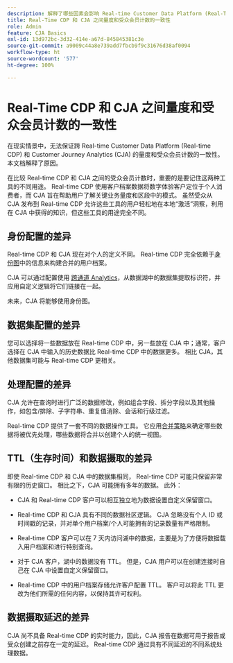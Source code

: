 ```yaml
---
description: 解释了哪些因素会影响 Real-time Customer Data Platform (Real-Time CDP) 和 CJA 之间量度和受众会员计数的一致性。
title: Real-Time CDP 和 CJA 之间量度和受众会员计数的一致性
role: Admin
feature: CJA Basics
exl-id: 13d972bc-3d32-414e-a67d-845845381c3e
source-git-commit: a9009c44a8e739add7fbcb9f9c31676d38af0094
workflow-type: ht
source-wordcount: '577'
ht-degree: 100%

---
```



# Real-Time CDP 和 CJA 之间量度和受众会员计数的一致性

在现实情景中，无法保证跨 Real-time Customer Data Platform (Real-time CDP) 和 Customer Journey Analytics (CJA) 的量度和受众会员计数的一致性。本文档解释了原因。

在比较 Real-time CDP 和 CJA 之间的受众会员计数时，重要的是要记住这两种工具的不同用途。 Real-time CDP 使用客户档案数据将数字体验客户定位于个人消费者，而 CJA 旨在帮助用户了解关键业务量度和区段中的模式。 虽然受众从 CJA 发布到 Real-time CDP 允许这些工具的用户轻松地在本地“激活”洞察，利用在 CJA 中获得的知识，但这些工具的用途完全不同。

## 身份配置的差异

Real-time CDP 和 CJA 现在对个人的定义不同。 Real-time CDP 完全依赖于[身份图](https://experienceleague.adobe.com/docs/platform-learn/tutorials/identities/understanding-identity-and-identity-graphs.html?lang=zh-Hans)中的信息来构建合并的用户档案。

CJA 可以通过配置使用 [跨通道 Analytics](/help/cca/overview.md)，从数据湖中的数据集提取标识符，并应用自定义逻辑将它们链接在一起。

未来，CJA 将能够使用身份图。

## 数据集配置的差异

您可以选择将一些数据放在 Real-time CDP 中，另一些放在 CJA 中；通常，客户选择在 CJA 中输入的历史数据比 Real-time CDP 中的数据更多。 相比 CJA，其他数据集可能与 Real-time CDP 更相关。

## 处理配置的差异

CJA 允许在查询时进行广泛的数据修改，例如组合字段、拆分字段以及其他操作，如包含/排除、子字符串、重复值消除、会话和行级过滤。

Real-time CDP 提供了一套不同的数据操作工具。 它应用[合并策略](https://experienceleague.adobe.com/docs/experience-platform/profile/merge-policies/overview.html?lang=zh-Hans)来确定哪些数据将被优先处理，哪些数据将合并以创建个人的统一视图。

## TTL（生存时间）和数据摄取的差异

即使 Real-time CDP 和 CJA 中的数据集相同， Real-time CDP 可能只保留非常有限的历史窗口。 相比之下，CJA 可能拥有多年的数据。 此外：

* CJA 和 Real-time CDP 客户可以相互独立地为数据设置自定义保留窗口。

* Real-time CDP 和 CJA 具有不同的数据社区逻辑。 CJA 忽略没有个人 ID 或时间戳的记录，并对单个用户档案/个人可能拥有的记录数量有严格限制。

* Real-time CDP 客户可以在 7 天内访问湖中的数据，主要是为了方便将数据载入用户档案和进行特别查询。

* 对于 CJA 客户，湖中的数据没有 TTL。 但是，CJA 用户可以在创建连接时自己在 CJA 中设置自定义保留窗口。

* Real-time CDP 中的用户档案存储允许客户配置 TTL。 客户可以将此 TTL 更改为他们所需的任何内容，以保持其许可权利。

## 数据摄取延迟的差异

CJA 尚不具备 Real-time CDP 的实时能力，因此，CJA 报告在数据可用于报告或受众创建之前存在一定的延迟。 Real-time CDP 通过具有不同延迟的不同系统处理数据。
